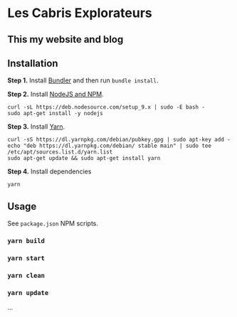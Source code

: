 # Les Cabris Explorateurs

## This my website and blog

## Installation

**Step 1.** Install [Bundler](http://bundler.io/) and then run `bundle install`.

**Step 2.** Install [NodeJS and NPM](https://github.com/nodesource/distributions#deb).
```shell
curl -sL https://deb.nodesource.com/setup_9.x | sudo -E bash -
sudo apt-get install -y nodejs
```

**Step 3.** Install [Yarn](https://yarnpkg.com/en/docs/install).
```shell
curl -sS https://dl.yarnpkg.com/debian/pubkey.gpg | sudo apt-key add -
echo "deb https://dl.yarnpkg.com/debian/ stable main" | sudo tee /etc/apt/sources.list.d/yarn.list
sudo apt-get update && sudo apt-get install yarn
```

**Step 4.** Install dependencies
```shell
yarn
```

## Usage

See `package.json` NPM scripts.

### `yarn build`
### `yarn start`
### `yarn clean`
### `yarn update`
...
